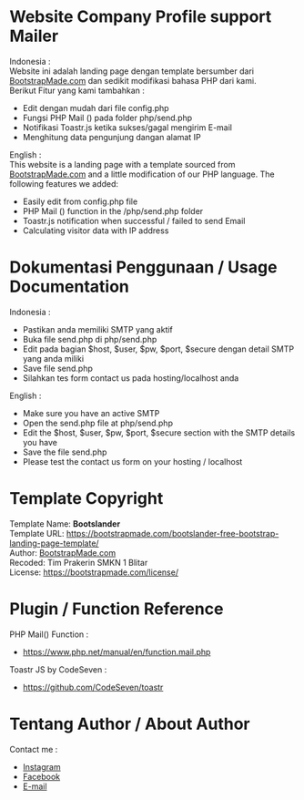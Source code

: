 # Website Company Profile support Mailer

Indonesia : <br>
Website ini adalah landing page dengan template bersumber dari <a href="bootstrapmade.com">BootstrapMade.com</a> dan sedikit modifikasi bahasa PHP dari kami.<br>
Berikut Fitur yang kami tambahkan :
- Edit dengan mudah dari file config.php
- Fungsi PHP Mail () pada folder php/send.php 
- Notifikasi Toastr.js ketika sukses/gagal mengirim E-mail
- Menghitung data pengunjung dangan alamat IP

English : <br>
This website is a landing page with a template sourced from <a href="bootstrapmade.com">BootstrapMade.com</a> and a little modification of our PHP language.
The following features we added:
- Easily edit from config.php file
- PHP Mail () function in the /php/send.php folder
- Toastr.js notification when successful / failed to send Email
- Calculating visitor data with IP address

# Dokumentasi Penggunaan / Usage Documentation

Indonesia : <br>
- Pastikan anda memiliki SMTP yang aktif
- Buka file send.php di php/send.php
- Edit pada bagian $host, $user, $pw, $port, $secure dengan detail SMTP yang anda miliki
- Save file send.php
- Silahkan tes form contact us pada hosting/localhost anda

English : <br>
- Make sure you have an active SMTP
- Open the send.php file at php/send.php
- Edit the $host, $user, $pw, $port, $secure section with the SMTP details you have
- Save the file send.php
- Please test the contact us form on your hosting / localhost

# Template Copyright

Template Name: <b>Bootslander</b> <br>
Template URL: https://bootstrapmade.com/bootslander-free-bootstrap-landing-page-template/ <br>
Author:  <a href="bootstrapmade.com">BootstrapMade.com </a><br>
Recoded: Tim Prakerin SMKN 1 Blitar <br>
License: https://bootstrapmade.com/license/<br>

# Plugin / Function Reference

PHP Mail() Function :
- https://www.php.net/manual/en/function.mail.php

Toastr JS by CodeSeven :
- https://github.com/CodeSeven/toastr

# Tentang Author / About Author

Contact me :
 - <a href="https://www.instagram.com/zee.skyzee/">Instagram</a>
 - <a href="https://www.facebook.com/rudi.mahesa.372">Facebook</a>
 - <a href="mailto:officialfanx52@gmail.com">E-mail</a>
